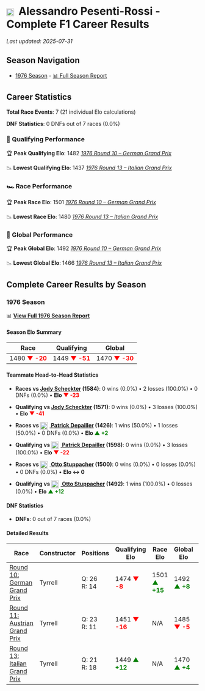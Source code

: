 # <img src="https://upload.wikimedia.org/wikipedia/commons/0/03/Flag_of_Italy.svg" alt="Italy" width="20" height="auto" style="vertical-align: middle; margin-right: 5px;" onerror="this.outerHTML='🇮🇹'; this.style.marginRight='5px';"/> Alessandro Pesenti-Rossi - Complete F1 Career Results

*Last updated: 2025-07-31*

## Season Navigation

- [1976 Season](#1976-season) - [📊 Full Season Report](../seasons/1976-season-report)

## Career Statistics

**Total Race Events**: 7 (21 individual Elo calculations)

**DNF Statistics**: 0 DNFs out of 7 races (0.0%)

### 🏁 Qualifying Performance

🏆 **Peak Qualifying Elo**: 1482
   *[1976 Round 10 – German Grand Prix](../seasons/1976-season-report#round-10-german-grand-prix)*

📉 **Lowest Qualifying Elo**: 1437
   *[1976 Round 13 – Italian Grand Prix](../seasons/1976-season-report#round-13-italian-grand-prix)*

### 🏎️ Race Performance

🏆 **Peak Race Elo**: 1501
   *[1976 Round 10 – German Grand Prix](../seasons/1976-season-report#round-10-german-grand-prix)*

📉 **Lowest Race Elo**: 1480
   *[1976 Round 13 – Italian Grand Prix](../seasons/1976-season-report#round-13-italian-grand-prix)*

### 🌟 Global Performance

🏆 **Peak Global Elo**: 1492
   *[1976 Round 10 – German Grand Prix](../seasons/1976-season-report#round-10-german-grand-prix)*

📉 **Lowest Global Elo**: 1466
   *[1976 Round 13 – Italian Grand Prix](../seasons/1976-season-report#round-13-italian-grand-prix)*


## Complete Career Results by Season

### 1976 Season

📊 **[View Full 1976 Season Report](../seasons/1976-season-report)**

#### Season Elo Summary

| Race | Qualifying | Global |
|------|------------|--------|
| 1480 **<span style="color: red;">▼ -20</span>** | 1449 **<span style="color: red;">▼ -51</span>** | 1470 **<span style="color: red;">▼ -30</span>** |

#### Teammate Head-to-Head Statistics

- **Races vs [Jody Scheckter](jody-scheckter) (1584)**: 0 wins (0.0%) • 2 losses (100.0%) • 0 DNFs (0.0%) • **Elo <span style="color: red;">▼ -23</span>**
- **Qualifying vs [Jody Scheckter](jody-scheckter) (1571)**: 0 wins (0.0%) • 3 losses (100.0%) • **Elo <span style="color: red;">▼ -41</span>**

- **Races vs [<img src="https://upload.wikimedia.org/wikipedia/commons/c/c3/Flag_of_France.svg" alt="France" width="20" height="auto" style="vertical-align: middle; margin-right: 5px;" onerror="this.outerHTML='🇫🇷'; this.style.marginRight='5px';"/> Patrick Depailler](patrick-depailler) (1426)**: 1 wins (50.0%) • 1 losses (50.0%) • 0 DNFs (0.0%) • **Elo <span style="color: green;">▲ +2</span>**
- **Qualifying vs [<img src="https://upload.wikimedia.org/wikipedia/commons/c/c3/Flag_of_France.svg" alt="France" width="20" height="auto" style="vertical-align: middle; margin-right: 5px;" onerror="this.outerHTML='🇫🇷'; this.style.marginRight='5px';"/> Patrick Depailler](patrick-depailler) (1598)**: 0 wins (0.0%) • 3 losses (100.0%) • **Elo <span style="color: red;">▼ -22</span>**

- **Races vs [<img src="https://upload.wikimedia.org/wikipedia/commons/4/41/Flag_of_Austria.svg" alt="Austria" width="20" height="auto" style="vertical-align: middle; margin-right: 5px;" onerror="this.outerHTML='🇦🇹'; this.style.marginRight='5px';"/> Otto Stuppacher](otto-stuppacher) (1500)**: 0 wins (0.0%) • 0 losses (0.0%) • 0 DNFs (0.0%) • **Elo ↔ 0**
- **Qualifying vs [<img src="https://upload.wikimedia.org/wikipedia/commons/4/41/Flag_of_Austria.svg" alt="Austria" width="20" height="auto" style="vertical-align: middle; margin-right: 5px;" onerror="this.outerHTML='🇦🇹'; this.style.marginRight='5px';"/> Otto Stuppacher](otto-stuppacher) (1492)**: 1 wins (100.0%) • 0 losses (0.0%) • **Elo <span style="color: green;">▲ +12</span>**

#### DNF Statistics

- **DNFs**: 0 out of 7 races (0.0%)

#### Detailed Results

| Race | Constructor | Positions | Qualifying Elo | Race Elo | Global Elo | Teammate |
|------|-------------|-----------|----------------|----------|------------|----------|
| [Round 10: German Grand Prix](../seasons/1976-season-report#round-10-german-grand-prix) | Tyrrell | Q: 26<br/>R: 14 | 1474 **<span style="color: red;">▼ -8</span>** | 1501 **<span style="color: green;">▲ +15</span>** | 1492 **<span style="color: green;">▲ +8</span>** | [Jody Scheckter](jody-scheckter)<br/>Q: 8<br/>R: 2 |
| [Round 11: Austrian Grand Prix](../seasons/1976-season-report#round-11-austrian-grand-prix) | Tyrrell | Q: 23<br/>R: 11 | 1451 **<span style="color: red;">▼ -16</span>** | N/A | 1485 **<span style="color: red;">▼ -5</span>** | [<img src="https://upload.wikimedia.org/wikipedia/commons/c/c3/Flag_of_France.svg" alt="France" width="20" height="auto" style="vertical-align: middle; margin-right: 5px;" onerror="this.outerHTML='🇫🇷'; this.style.marginRight='5px';"/> Patrick Depailler](patrick-depailler)<br/>Q: 13<br/>R: DNF |
| [Round 13: Italian Grand Prix](../seasons/1976-season-report#round-13-italian-grand-prix) | Tyrrell | Q: 21<br/>R: 18 | 1449 **<span style="color: green;">▲ +12</span>** | N/A | 1470 **<span style="color: green;">▲ +4</span>** | [Jody Scheckter](jody-scheckter)<br/>Q: 2<br/>R: 5 |

